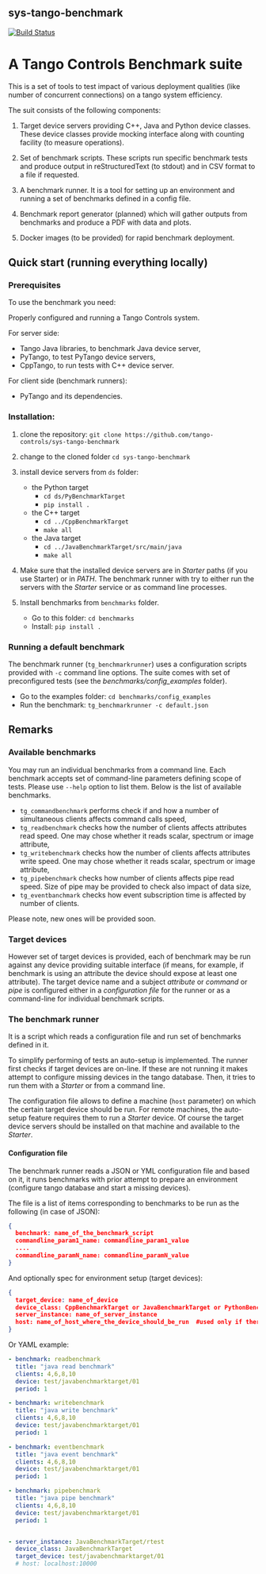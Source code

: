## sys-tango-benchmark
[![Build Status](https://travis-ci.org/tango-controls/sys-tango-benchmark.svg?branch=master)](https://travis-ci.org/tango-controls/sys-tango-benchmark)

# A Tango Controls Benchmark suite

This is a set of tools to test impact of various deployment qualities (like number of concurrent connections) 
on a tango system efficiency. 

The suit consists of the following components:

1. Target device servers providing C++, Java and Python device classes. These device classes provide 
   mocking interface along with counting facility (to measure operations).

2. Set of benchmark scripts. These scripts run specific benchmark tests and produce 
   output in reStructuredText (to stdout) and in CSV format to a file if requested. 

3. A benchmark runner. It is a tool for setting up an environment 
   and running a set of benchmarks defined in a config file.

4. Benchmark report generator (planned) which will gather outputs from benchmarks and produce a PDF with data and plots.

5. Docker images (to be provided) for rapid benchmark deployment.

## Quick start (running everything locally)

### Prerequisites

To use the benchmark you need:

Properly configured and running a Tango Controls system. 

For server side:
- Tango Java libraries, to benchmark Java device server, 
- PyTango, to test PyTango device servers,
- CppTango, to run tests with C++ device server.

For client side (benchmark runners):
- PyTango and its dependencies.

### Installation:

1. clone the repository: `git clone https://github.com/tango-controls/sys-tango-benchmark`

2. change to the cloned folder `cd sys-tango-benchmark`

3. install device servers from `ds` folder:

    - the Python target
        - `cd ds/PyBenchmarkTarget`
        - `pip install .`
    - the C++ target
        - `cd ../CppBenchmarkTarget`
        - `make all`
    - the Java target
        - `cd ../JavaBenchmarkTarget/src/main/java`
        - `make all`

4. Make sure that the installed device servers are in *Starter* paths (if you use Starter) or in *PATH*. 
   The benchmark runner with try to either run the servers with the *Starter* service or as command line processes.
      
5. Install benchmarks from `benchmarks` folder. 
    - Go to this folder: `cd benchmarks`
    - Install: `pip install .`
 
### Running a default benchmark

The benchmark runner (`tg_benchmarkrunner`) uses a configuration scripts provided with `-c` command line options. 
The suite comes with set of preconfigured tests (see the *benchmarks/config_examples* folder). 
- Go to the examples folder: `cd benchmarks/config_examples`
- Run the benchmark: `tg_benchmarkrunner -c default.json`

## Remarks

### Available benchmarks

You may run an individual benchmarks from a command line. Each benchmark accepts set of command-line parameters
defining scope of tests. Please use `--help` option to list them. Below is the list of available benchmarks. 

- `tg_commandbenchmark` performs check if and how a number of simultaneous clients affects command calls speed,
- `tg_readbenchmark` checks how the number of clients affects attributes read speed. One may chose whether 
   it reads scalar, spectrum or image attribute,
- `tg_writebenchmark` checks how the number of clients affects attributes write speed. One may chose whether 
   it reads scalar, spectrum or image attribute,
- `tg_pipebenchmark` checks how number of clients affects pipe read speed. Size of pipe may be provided to check 
  also impact of data size,
- `tg_eventbanchmark` checks how event subscription time is affected by number of clients.   

Please note, new ones will be provided soon.

### Target devices

However set of target devices is provided, each of benchmark may be run against any device providing suitable
interface (if means, for example, if benchmark is using an attribute the device should expose at least one attribute). 
The target device name and a subject *attribute* or *command* or *pipe* is configured either in 
a *configuration file* for the runner or as a command-line for individual benchmark scripts.

### The benchmark runner

It is a script which reads a configuration file and run set of benchmarks defined in it. 

To simplify performing of tests an auto-setup is implemented. The runner first checks if target devices are on-line.
If these are not running it makes attempt to configure missing devices in the tango database.
Then, it tries to run them with a *Starter* or from a command line. 

The configuration file allows to define a machine (`host` parameter) on which the certain target device should be run. 
For remote machines, the auto-setup feature requires them to run a *Starter* device. Of course the target device servers
should be installed on that machine and available to the *Starter*.  

#### Configuration file

The benchmark runner reads a JSON or YML configuration file and based on it, it runs benchmarks with 
prior attempt to prepare an environment (configure tango database and start a missing devices).

The file is a list of items corresponding to benchmarks to be run as the following (in case of JSON):
```json
{
  benchmark: name_of_the_benchmark_script
  commandline_param1_name: commandline_param1_value
  ....
  commandline_paramN_name: commandline_paramN_value
}
```
And optionally spec for environment setup (target devices):
```json
{
  target_device: name_of_device
  device_class: CppBenchmarkTarget or JavaBenchmarkTarget or PythonBenchmarkTarget or TangoTest
  server_instance: name_of_server_instance 
  host: name_of_host_where_the_device_should_be_run  #used only if there is a Starter device running, if not provided default is local
}
```

Or YAML example:
```yaml
- benchmark: readbenchmark
  title: "java read benchmark"
  clients: 4,6,8,10
  device: test/javabenchmarktarget/01
  period: 1

- benchmark: writebenchmark
  title: "java write benchmark"
  clients: 4,6,8,10
  device: test/javabenchmarktarget/01
  period: 1

- benchmark: eventbenchmark
  title: "java event benchmark"
  clients: 4,6,8,10
  device: test/javabenchmarktarget/01
  period: 1

- benchmark: pipebenchmark
  title: "java pipe benchmark"
  clients: 4,6,8,10
  device: test/javabenchmarktarget/01
  period: 1


- server_instance: JavaBenchmarkTarget/rtest
  device_class: JavaBenchmarkTarget
  target_device: test/javabenchmarktarget/01
  # host: localhost:10000
```
 

